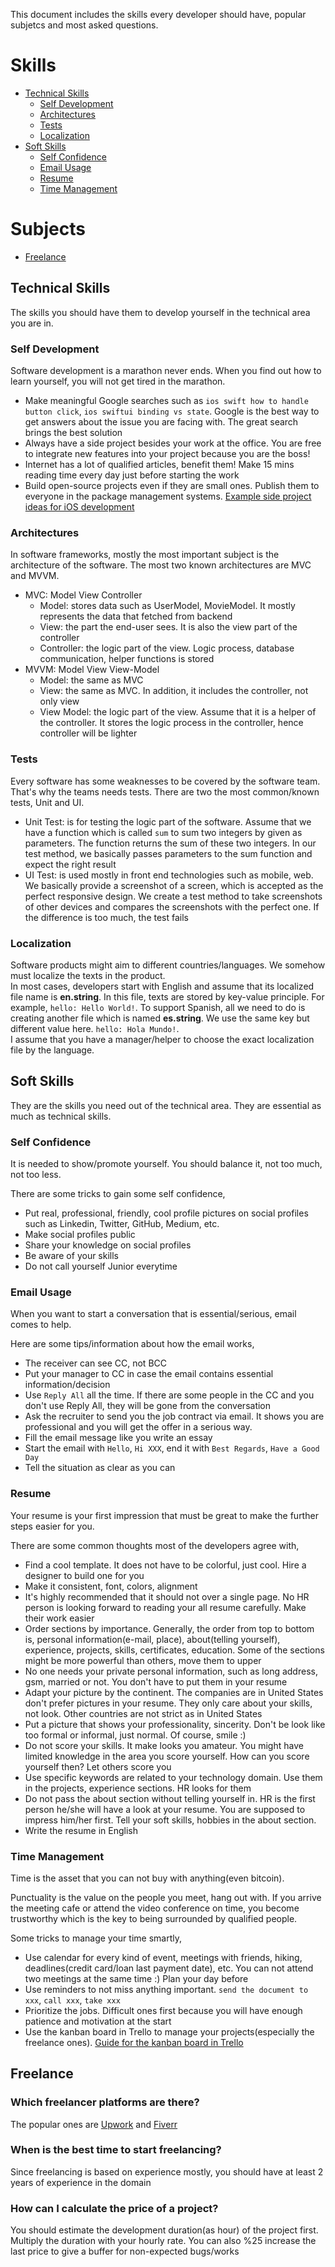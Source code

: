 This document includes the skills every developer should have, popular subjetcs and most asked questions.  

# Skills

- [Technical Skills](#technical-skills)
  - [Self Development](#self-development)
  - [Architectures](#architectures)
  - [Tests](#tests)
  - [Localization](#localization)
- [Soft Skills](#soft-skills)
  - [Self Confidence](#self-confidence)
  - [Email Usage](#email-usage)
  - [Resume](#resume)
  - [Time Management](#time-management)
  
# Subjects
- [Freelance](#freelance)
  
## Technical Skills
The skills you should have them to develop yourself in the technical area you are in.

### Self Development
Software development is a marathon never ends. When you find out how to learn yourself, you will not get tired in the marathon.

- Make meaningful Google searches such as `ios swift how to handle button click`, `ios swiftui binding vs state`. Google is the best way to get answers about the issue you are facing with. The great search brings the best solution
- Always have a side project besides your work at the office. You are free to integrate new features into your project because you are the boss!
- Internet has a lot of qualified articles, benefit them! Make 15 mins reading time every day just before starting the work
- Build open-source projects even if they are small ones. Publish them to everyone in the package management systems. [Example side project ideas for iOS development](https://github.com/demirciy/ExampleProjectIdeas)

### Architectures
In software frameworks, mostly the most important subject is the architecture of the software. The most two known architectures are MVC and MVVM.

- MVC: Model View Controller
  - Model: stores data such as UserModel, MovieModel. It mostly represents the data that fetched from backend
  - View: the part the end-user sees. It is also the view part of the controller
  - Controller: the logic part of the view. Logic process, database communication, helper functions is stored
- MVVM: Model View View-Model
  - Model: the same as MVC
  - View: the same as MVC. In addition, it includes the controller, not only view
  - View Model: the logic part of the view. Assume that it is a helper of the controller. It stores the logic process in the controller, hence controller will be lighter

### Tests
Every software has some weaknesses to be covered by the software team. That's why the teams needs tests. There are two the most common/known tests, Unit and UI.

- Unit Test: is for testing the logic part of the software. Assume that we have a function which is called `sum` to sum two integers by given as parameters. The function returns the sum of these two integers. In our test method, we basically passes parameters to the sum function and expect the right result 
- UI Test: is used mostly in front end technologies such as mobile, web. We basically provide a screenshot of a screen, which is accepted as the perfect responsive design. We create a test method to take screenshots of other devices and compares the screenshots with the perfect one. If the difference is too much, the test fails

### Localization
Software products might aim to different countries/languages. We somehow must localize the texts in the product.  
In most cases, developers start with English and assume that its localized file name is **en.string**. In this file, texts are stored by key-value principle. For example, `hello: Hello World!`. To support Spanish, all we need to do is creating another file which is named **es.string**. We use the same key but different value here. `hello: Hola Mundo!`.  
I assume that you have a manager/helper to choose the exact localization file by the language.

## Soft Skills
They are the skills you need out of the technical area. They are essential as much as technical skills.
  
### Self Confidence
It is needed to show/promote yourself. You should balance it, not too much, not too less.  

There are some tricks to gain some self confidence,
- Put real, professional, friendly, cool profile pictures on social profiles such as Linkedin, Twitter, GitHub, Medium, etc.
- Make social profiles public
- Share your knowledge on social profiles
- Be aware of your skills
- Do not call yourself Junior everytime

### Email Usage
When you want to start a conversation that is essential/serious, email comes to help.

Here are some tips/information about how the email works,
- The receiver can see CC, not BCC
- Put your manager to CC in case the email contains essential information/decision
- Use `Reply All` all the time. If there are some people in the CC and you don't use Reply All, they will be gone from the conversation
- Ask the recruiter to send you the job contract via email. It shows you are professional and you will get the offer in a serious way.
- Fill the email message like you write an essay
- Start the email with `Hello`, `Hi XXX`, end it with `Best Regards`, `Have a Good Day`
- Tell the situation as clear as you can

### Resume
Your resume is your first impression that must be great to make the further steps easier for you.

There are some common thoughts most of the developers agree with,
- Find a cool template. It does not have to be colorful, just cool. Hire a designer to build one for you
- Make it consistent, font, colors, alignment
- It's highly recommended that it should not over a single page. No HR person is looking forward to reading your all resume carefully. Make their work easier
- Order sections by importance. Generally, the order from top to bottom is, personal information(e-mail, place), about(telling yourself), experience, projects, skills, certificates, education. Some of the sections might be more powerful than others, move them to upper
- No one needs your private personal information, such as long address, gsm, married or not. You don't have to put them in your resume
- Adapt your picture by the continent. The companies are in United States don't prefer pictures in your resume. They only care about your skills, not look. Other countries are not strict as in United States
- Put a picture that shows your professionality, sincerity. Don't be look like too formal or informal, just normal. Of course, smile :)
- Do not score your skills. It make looks you amateur. You might have limited knowledge in the area you score yourself. How can you score yourself then? Let others score you
- Use specific keywords are related to your technology domain. Use them in the projects, experience sections. HR looks for them
- Do not pass the about section without telling yourself in. HR is the first person he/she will have a look at your resume. You are supposed to impress him/her first. Tell your soft skills, hobbies in the about section.
- Write the resume in English

### Time Management
Time is the asset that you can not buy with anything(even bitcoin).

Punctuality is the value on the people you meet, hang out with. If you arrive the meeting cafe or attend the video conference on time, you become trustworthy which is the key to being surrounded by qualified people.

Some tricks to manage your time smartly,
- Use calendar for every kind of event, meetings with friends, hiking, deadlines(credit card/loan last payment date), etc. You can not attend two meetings at the same time :) Plan your day before
- Use reminders to not miss anything important. `send the document to xxx`, `call xxx`, `take xxx`
- Prioritize the jobs. Difficult ones first because you will have enough patience and motivation at the start
- Use the kanban board in Trello to manage your projects(especially the freelance ones). [Guide for the kanban board in Trello](https://getnave.com/blog/trello-kanban-boards/)

## Freelance
### Which freelancer platforms are there?
The popular ones are [Upwork](https://www.upwork.com) and [Fiverr](https://www.fiverr.com)
### When is the best time to start freelancing?
Since freelancing is based on experience mostly, you should have at least 2 years of experience in the domain
### How can I calculate the price of a project?
You should estimate the development duration(as hour) of the project first. Multiply the duration with your hourly rate. You can also %25 increase the last price to give a buffer for non-expected bugs/works
